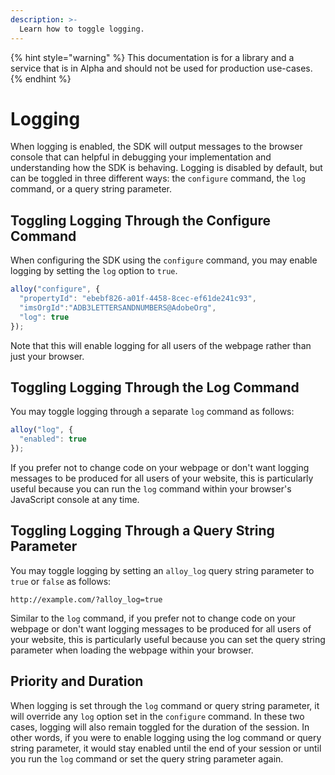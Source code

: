```yaml
---
description: >-
  Learn how to toggle logging.
---
```


{% hint style="warning" %}
This documentation is for a library and a service that is in Alpha and should not be used for production use-cases. 
{% endhint %}

# Logging

When logging is enabled, the SDK will output messages to the browser console that can helpful in debugging your implementation and understanding how the SDK is behaving. Logging is disabled by default, but can be toggled in three different ways: the `configure` command, the `log` command, or a query string parameter.

## Toggling Logging Through the Configure Command

When configuring the SDK using the `configure` command, you may enable logging by setting the `log` option to `true`.

```javascript
alloy("configure", {
  "propertyId": "ebebf826-a01f-4458-8cec-ef61de241c93",
  "imsOrgId":"ADB3LETTERSANDNUMBERS@AdobeOrg",
  "log": true
});
```

Note that this will enable logging for all users of the webpage rather than just your browser.

## Toggling Logging Through the Log Command

You may toggle logging through a separate `log` command as follows:

```javascript
alloy("log", {
  "enabled": true
});
```

If you prefer not to change code on your webpage or don't want logging messages to be produced for all users of your website, this is particularly useful because you can run the `log` command within your browser's JavaScript console at any time.


## Toggling Logging Through a Query String Parameter

You may toggle logging by setting an `alloy_log` query string parameter to `true` or `false` as follows:

```
http://example.com/?alloy_log=true
```

Similar to the `log` command, if you prefer not to change code on your webpage or don't want logging messages to be produced for all users of your website, this is particularly useful because you can set the query string parameter when loading the webpage within your browser. 

## Priority and Duration

When logging is set through the `log` command or query string parameter, it will override any `log` option set in the `configure` command. In these two cases, logging will also remain toggled for the duration of the session. In other words, if you were to enable logging using the log command or query string parameter, it would stay enabled until the end of your session or until you run the `log` command or set the query string parameter again.
